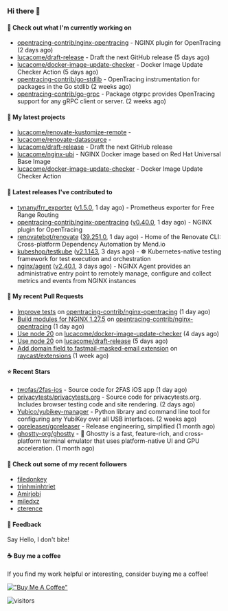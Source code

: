 ### Hi there 👋

#### 👷 Check out what I'm currently working on

- [opentracing-contrib/nginx-opentracing](https://github.com/opentracing-contrib/nginx-opentracing) - NGINX plugin for OpenTracing (2 days ago)
- [lucacome/draft-release](https://github.com/lucacome/draft-release) - Draft the next GitHub release (5 days ago)
- [lucacome/docker-image-update-checker](https://github.com/lucacome/docker-image-update-checker) - Docker Image Update Checker Action (5 days ago)
- [opentracing-contrib/go-stdlib](https://github.com/opentracing-contrib/go-stdlib) - OpenTracing instrumentation for packages in the Go stdlib (2 weeks ago)
- [opentracing-contrib/go-grpc](https://github.com/opentracing-contrib/go-grpc) - Package otgrpc provides OpenTracing support for any gRPC client or server. (2 weeks ago)

#### 🌱 My latest projects

- [lucacome/renovate-kustomize-remote](https://github.com/lucacome/renovate-kustomize-remote) - 
- [lucacome/renovate-datasource](https://github.com/lucacome/renovate-datasource) - 
- [lucacome/draft-release](https://github.com/lucacome/draft-release) - Draft the next GitHub release
- [lucacome/nginx-ubi](https://github.com/lucacome/nginx-ubi) - NGINX Docker image based on Red Hat Universal Base Image
- [lucacome/docker-image-update-checker](https://github.com/lucacome/docker-image-update-checker) - Docker Image Update Checker Action

#### 🔭 Latest releases I've contributed to

- [tynany/frr_exporter](https://github.com/tynany/frr_exporter) ([v1.5.0](https://github.com/tynany/frr_exporter/releases/tag/v1.5.0), 1 day ago) - Prometheus exporter for Free Range Routing
- [opentracing-contrib/nginx-opentracing](https://github.com/opentracing-contrib/nginx-opentracing) ([v0.40.0](https://github.com/opentracing-contrib/nginx-opentracing/releases/tag/v0.40.0), 1 day ago) - NGINX plugin for OpenTracing
- [renovatebot/renovate](https://github.com/renovatebot/renovate) ([39.251.0](https://github.com/renovatebot/renovate/releases/tag/39.251.0), 1 day ago) - Home of the Renovate CLI: Cross-platform Dependency Automation by Mend.io
- [kubeshop/testkube](https://github.com/kubeshop/testkube) ([v2.1.143](https://github.com/kubeshop/testkube/releases/tag/v2.1.143), 3 days ago) - ☸️ Kubernetes-native testing framework for test execution and orchestration
- [nginx/agent](https://github.com/nginx/agent) ([v2.40.1](https://github.com/nginx/agent/releases/tag/v2.40.1), 3 days ago) - NGINX Agent provides an administrative entry point to remotely manage, configure and collect metrics and events from NGINX instances

#### 🔨 My recent Pull Requests

- [Improve tests](https://github.com/opentracing-contrib/nginx-opentracing/pull/836) on [opentracing-contrib/nginx-opentracing](https://github.com/opentracing-contrib/nginx-opentracing) (1 day ago)
- [Build modules for NGINX 1.27.5](https://github.com/opentracing-contrib/nginx-opentracing/pull/835) on [opentracing-contrib/nginx-opentracing](https://github.com/opentracing-contrib/nginx-opentracing) (1 day ago)
- [Use node 20](https://github.com/lucacome/docker-image-update-checker/pull/218) on [lucacome/docker-image-update-checker](https://github.com/lucacome/docker-image-update-checker) (4 days ago)
- [Use node 20](https://github.com/lucacome/draft-release/pull/543) on [lucacome/draft-release](https://github.com/lucacome/draft-release) (5 days ago)
- [Add domain field to fastmail-masked-email extension](https://github.com/raycast/extensions/pull/18468) on [raycast/extensions](https://github.com/raycast/extensions) (1 week ago)

#### ⭐ Recent Stars

- [twofas/2fas-ios](https://github.com/twofas/2fas-ios) - Source code for 2FAS iOS app (1 day ago)
- [privacytests/privacytests.org](https://github.com/privacytests/privacytests.org) - Source code for privacytests.org. Includes browser testing code and site rendering. (2 days ago)
- [Yubico/yubikey-manager](https://github.com/Yubico/yubikey-manager) - Python library and command line tool for configuring any YubiKey over all USB interfaces. (2 weeks ago)
- [goreleaser/goreleaser](https://github.com/goreleaser/goreleaser) - Release engineering, simplified (1 month ago)
- [ghostty-org/ghostty](https://github.com/ghostty-org/ghostty) - 👻 Ghostty is a fast, feature-rich, and cross-platform terminal emulator that uses platform-native UI and GPU acceleration. (1 month ago)

#### 👯 Check out some of my recent followers

- [filedonkey](https://github.com/filedonkey)
- [trinhminhtriet](https://github.com/trinhminhtriet)
- [Amirjobi](https://github.com/Amirjobi)
- [miledxz](https://github.com/miledxz)
- [cterence](https://github.com/cterence)

#### 💬 Feedback

Say Hello, I don't bite!

#### ☕ Buy me a coffee

If you find my work helpful or interesting, consider buying me a coffee!

[!["Buy Me A Coffee"](https://www.buymeacoffee.com/assets/img/custom_images/orange_img.png)](https://www.buymeacoffee.com/lucacome)

![visitors](https://visitor-badge.laobi.icu/badge?page_id=lucacome.visitor-badge)
#
